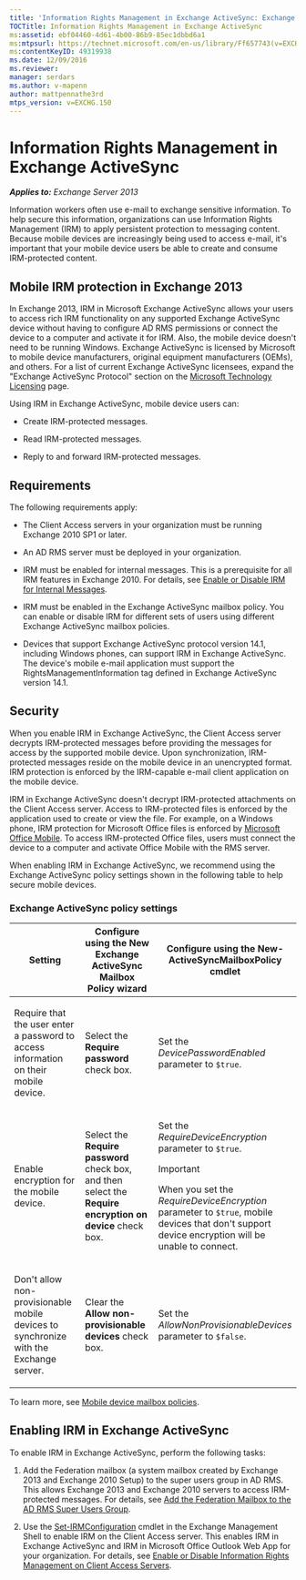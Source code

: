 ```yaml
---
title: 'Information Rights Management in Exchange ActiveSync: Exchange 2013 Help'
TOCTitle: Information Rights Management in Exchange ActiveSync
ms:assetid: ebf04460-4d61-4b00-86b9-85ec1dbbd6a1
ms:mtpsurl: https://technet.microsoft.com/en-us/library/Ff657743(v=EXCHG.150)
ms:contentKeyID: 49319938
ms.date: 12/09/2016
ms.reviewer: 
manager: serdars
ms.author: v-mapenn
author: mattpennathe3rd
mtps_version: v=EXCHG.150
---
```


# Information Rights Management in Exchange ActiveSync

_**Applies to:** Exchange Server 2013_

Information workers often use e-mail to exchange sensitive information. To help secure this information, organizations can use Information Rights Management (IRM) to apply persistent protection to messaging content. Because mobile devices are increasingly being used to access e-mail, it's important that your mobile device users be able to create and consume IRM-protected content.

## Mobile IRM protection in Exchange 2013

In Exchange 2013, IRM in Microsoft Exchange ActiveSync allows your users to access rich IRM functionality on any supported Exchange ActiveSync device without having to configure AD RMS permissions or connect the device to a computer and activate it for IRM. Also, the mobile device doesn't need to be running Windows. Exchange ActiveSync is licensed by Microsoft to mobile device manufacturers, original equipment manufacturers (OEMs), and others. For a list of current Exchange ActiveSync licensees, expand the "Exchange ActiveSync Protocol" section on the [Microsoft Technology Licensing](https://go.microsoft.com/fwlink/p/?linkid=198562) page.

Using IRM in Exchange ActiveSync, mobile device users can:

- Create IRM-protected messages.

- Read IRM-protected messages.

- Reply to and forward IRM-protected messages.

## Requirements

The following requirements apply:

- The Client Access servers in your organization must be running Exchange 2010 SP1 or later.

- An AD RMS server must be deployed in your organization.

- IRM must be enabled for internal messages. This is a prerequisite for all IRM features in Exchange 2010. For details, see [Enable or Disable IRM for Internal Messages](enable-or-disable-irm-for-internal-messages-exchange-2013-help.md).

- IRM must be enabled in the Exchange ActiveSync mailbox policy. You can enable or disable IRM for different sets of users using different Exchange ActiveSync mailbox policies.

- Devices that support Exchange ActiveSync protocol version 14.1, including Windows phones, can support IRM in Exchange ActiveSync. The device's mobile e-mail application must support the RightsManagementInformation tag defined in Exchange ActiveSync version 14.1.

## Security

When you enable IRM in Exchange ActiveSync, the Client Access server decrypts IRM-protected messages before providing the messages for access by the supported mobile device. Upon synchronization, IRM-protected messages reside on the mobile device in an unencrypted format. IRM protection is enforced by the IRM-capable e-mail client application on the mobile device.

IRM in Exchange ActiveSync doesn't decrypt IRM-protected attachments on the Client Access server. Access to IRM-protected files is enforced by the application used to create or view the file. For example, on a Windows phone, IRM protection for Microsoft Office files is enforced by [Microsoft Office Mobile](https://go.microsoft.com/fwlink/p/?linkid=205121). To access IRM-protected Office files, users must connect the device to a computer and activate Office Mobile with the RMS server.

When enabling IRM in Exchange ActiveSync, we recommend using the Exchange ActiveSync policy settings shown in the following table to help secure mobile devices.

### Exchange ActiveSync policy settings

<table>
<colgroup>
<col style="width: 33%" />
<col style="width: 33%" />
<col style="width: 33%" />
</colgroup>
<thead>
<tr class="header">
<th>Setting</th>
<th>Configure using the New Exchange ActiveSync Mailbox Policy wizard</th>
<th>Configure using the New-ActiveSyncMailboxPolicy cmdlet</th>
</tr>
</thead>
<tbody>
<tr class="odd">
<td><p>Require that the user enter a password to access information on their mobile device.</p></td>
<td><p>Select the <strong>Require password</strong> check box.</p></td>
<td><p>Set the <em>DevicePasswordEnabled</em> parameter to <code>$true</code>.</p></td>
</tr>
<tr class="even">
<td><p>Enable encryption for the mobile device.</p></td>
<td><p>Select the <strong>Require password</strong> check box, and then select the <strong>Require encryption on device</strong> check box.</p></td>
<td><p>Set the <em>RequireDeviceEncryption</em> parameter to <code>$true</code>.</p>

> [!IMPORTANT]
> When you set the <EM>RequireDeviceEncryption</EM> parameter to <CODE>$true</CODE>, mobile devices that don't support device encryption will be unable to connect.

</td>
</tr>
<tr class="odd">
<td><p>Don't allow non-provisionable mobile devices to synchronize with the Exchange server.</p></td>
<td><p>Clear the <strong>Allow non-provisionable devices</strong> check box.</p></td>
<td><p>Set the <em>AllowNonProvisionableDevices</em> parameter to <code>$false</code>.</p></td>
</tr>
</tbody>
</table>

To learn more, see [Mobile device mailbox policies](mobile-device-mailbox-policies-exchange-2013-help.md).

## Enabling IRM in Exchange ActiveSync

To enable IRM in Exchange ActiveSync, perform the following tasks:

1. Add the Federation mailbox (a system mailbox created by Exchange 2013 and Exchange 2010 Setup) to the super users group in AD RMS. This allows Exchange 2013 and Exchange 2010 servers to access IRM-protected messages. For details, see [Add the Federation Mailbox to the AD RMS Super Users Group](add-the-federation-mailbox-to-the-ad-rms-super-users-group-exchange-2013-help.md).

2. Use the [Set-IRMConfiguration](https://technet.microsoft.com/en-us/library/dd979792\(v=exchg.150\)) cmdlet in the Exchange Management Shell to enable IRM on the Client Access server. This enables IRM in Exchange ActiveSync and IRM in Microsoft Office Outlook Web App for your organization. For details, see [Enable or Disable Information Rights Management on Client Access Servers](enable-or-disable-information-rights-management-on-client-access-servers-exchange-2013-help.md).
